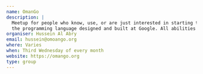 ```yaml
---
name: OmanGo
description: |
  Meetup for people who know, use, or are just interested in starting to program in Go,
  the programming language designed and built at Google. All abilities are welcome.
organiser: Hussein Al Abry
email: hussein@omoango.org
where: Varies
when: Third Wednesday of every month
website: https://omango.org
type: group
---
```

